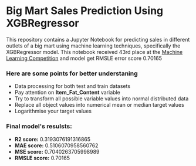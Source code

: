 # Big Mart Sales Prediction Using XGBRegressor
This repository contains a Jupyter Notebook for predicting sales in different outlets of a big mart using machine learning techniques, specifically the XGBRegressor model. This notebook received 43rd place at the <a href="https://www.kaggle.com/competitions/ml-competition-2024-for-ukrainians/leaderboard" target="_blank">Machine Learning Competition</a> and model get RMSLE error score 0.70165

### Here are some points for better understaning
<ul>
  <li>Data processing for both test and train datasets</li>
  <li>Pay attention on <b>Item_Fat_Content</b> variable</li>
  <li>Try to transform all possible variable values into normal distributed data</li>
  <li>Replace all object values into numerical mean or median target values</li>
  <li>Logarithmise your target values</li>
</ul>

### Final model's resulsts:
<ul>
  <li><b>R2 score:</b> 0.3193076191316865</li>
  <li><b>MAE score:</b> 0.5106070958560762</li>
  <li><b>MSE score:</b> 0.7040263705998989</li>
  <li><b>RMSLE score:</b> 0.70165</li>
</ul>
